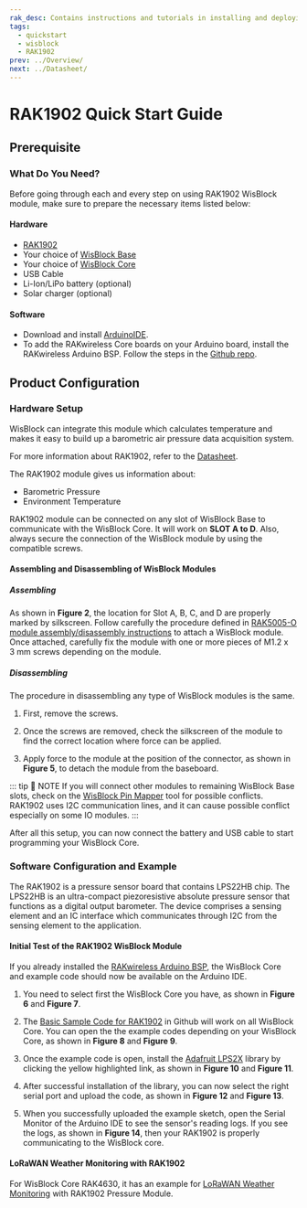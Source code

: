 ```yaml
---
rak_desc: Contains instructions and tutorials in installing and deploying your RAK1902. Instructions are written in a detailed and step-by-step manner for an easier experience in setting up your device. Aside from the hardware configuration, it also contains a software setup that includes detailed example codes that will help you get started.
tags:
  - quickstart
  - wisblock
  - RAK1902
prev: ../Overview/ 
next: ../Datasheet/ 
---
```


# RAK1902 Quick Start Guide

<!--
## Introduction

This guide introduces the WisBlock Sensor RAK1902 Barometer board and how to program with it.

The information obtained from the barometer pressure will then be printed over the USB debug port of the WisBlock Base board.

-->

## Prerequisite

### What Do You Need?

Before going through each and every step on using RAK1902 WisBlock module, make sure to prepare the necessary items listed below:

#### Hardware

- [RAK1902](https://store.rakwireless.com/collections/wisblock-sensor/products/rak1902-kps22hb-barometric-pressure-sensor)
- Your choice of [WisBlock Base](https://store.rakwireless.com/collections/wisblock-base) 
- Your choice of [WisBlock Core](https://store.rakwireless.com/collections/wisblock-core)
- USB Cable
- Li-Ion/LiPo battery (optional)
- Solar charger (optional)

#### Software

- Download and install [ArduinoIDE](https://www.arduino.cc/en/Main/Software).
- To add the RAKwireless Core boards on your Arduino board, install the RAKwireless Arduino BSP. Follow the steps in the [Github repo](https://github.com/RAKWireless/RAKwireless-Arduino-BSP-Index).

## Product Configuration

### Hardware Setup

WisBlock can integrate this module which calculates temperature and makes it easy to build up a barometric air pressure data acquisition system. 

For more information about RAK1902, refer to the [Datasheet](../Datasheet/).

The RAK1902 module gives us information about:

- Barometric Pressure
- Environment Temperature

RAK1902 module can be connected on any slot of WisBlock Base to communicate with the WisBlock Core. It will work on **SLOT A to D**. Also, always secure the connection of the WisBlock module by using the compatible screws.

<rk-img
  src="/assets/images/wisblock/rak1902/quickstart/rak1902_assembly.png"
  width="70%"
  caption="RAK1902 connection to WisBlock Base"
/>

#### Assembling and Disassembling of WisBlock Modules

##### Assembling

As shown in **Figure 2**, the location for Slot A, B, C, and D are properly marked by silkscreen. Follow carefully the procedure defined in [RAK5005-O module assembly/disassembly instructions](https://docs.rakwireless.com/Knowledge-Hub/Learn/RAK5005-O-Baseboard-Installation-Guide/) to attach a WisBlock module. Once attached, carefully fix the module with one or more pieces of M1.2 x 3&nbsp;mm screws depending on the module.

<rk-img
  src="/assets/images/wisblock/rak1902/quickstart/14.wisblock-sensor-silkscreen.png"
  width="70%"
  caption="RAK1902 connection to WisBlock Base"
/>

##### Disassembling

The procedure in disassembling any type of WisBlock modules is the same. 

1. First, remove the screws.  

<rk-img
  src="/assets/images/wisblock/rak1902/quickstart/16.removing-screws.png"
  width="70%"
  caption="Removing screws from the WisBlock module"
/>

2. Once the screws are removed, check the silkscreen of the module to find the correct location where force can be applied.

<rk-img
  src="/assets/images/wisblock/rak1902/quickstart/17.detaching-silkscreen.png"
  width="70%"
  caption="Detaching silkscreen on the WisBlock module"
/>

3. Apply force to the module at the position of the connector, as shown in **Figure 5**, to detach the module from the baseboard.

<rk-img
  src="/assets/images/wisblock/rak1902/quickstart/18.detaching-module.png"
  width="70%"
  caption="Applying even forces on the proper location of a WisBlock module"
/>

::: tip 📝 NOTE
If you will connect other modules to remaining WisBlock Base slots, check on the [WisBlock Pin Mapper](https://docs.rakwireless.com/Knowledge-Hub/Pin-Mapper/) tool for possible conflicts. RAK1902 uses I2C communication lines, and it can cause possible conflict especially on some IO modules. 
:::


After all this setup, you can now connect the battery and USB cable to start programming your WisBlock Core.

### Software Configuration and Example

The RAK1902 is a pressure sensor board that contains LPS22HB chip. The LPS22HB is an ultra-compact piezoresistive absolute pressure sensor that functions as a digital output barometer. The device comprises a sensing element and an IC interface which communicates through I2C from the sensing element to the application.

#### Initial Test of the RAK1902 WisBlock Module

If you already installed the [RAKwireless Arduino BSP](https://github.com/RAKWireless/RAKwireless-Arduino-BSP-Index), the WisBlock Core and example code should now be available on the Arduino IDE.

1. You need to select first the WisBlock Core you have, as shown in **Figure 6** and **Figure 7**.

<rk-img
  src="/assets/images/wisblock/rak1902/quickstart/rak4631_board.png"
  width="100%"
  caption="Selecting RAK4631 as WisBlock Core"
/>

<rk-img
  src="/assets/images/wisblock/rak1902/quickstart/rak11200_board.png"
  width="100%"
  caption="Selecting RAK11200 as WisBlock Core"
/>

2. The [Basic Sample Code for RAK1902](https://github.com/RAKWireless/WisBlock/tree/master/examples/common/sensors/RAK1902_Pressure_LPS22HB) in Github will work on all WisBlock Core. You can open the the example codes depending on your WisBlock Core, as shown in **Figure 8** and **Figure 9**. 

<rk-img
  src="/assets/images/wisblock/rak1902/quickstart/rak4631_pressure.png"
  width="100%"
  caption="Opening RAK1902 example code for RAK4631 WisBlock Core"
/>

<rk-img
  src="/assets/images/wisblock/rak1902/quickstart/rak11200_pressure.png"
  width="100%"
  caption="Opening RAK1902 example code for RAK11200 WisBlock Core"
/>

3. Once the example code is open, install the [Adafruit LPS2X](https://github.com/adafruit/Adafruit_LPS2X) library by clicking the yellow highlighted link, as shown in **Figure 10** and **Figure 11**.

<rk-img
  src="/assets/images/wisblock/rak1902/quickstart/adafruit_lib.png"
  width="100%"
  caption="Accessing the library used for RAK1902 Module"
/>

<rk-img
  src="/assets/images/wisblock/rak1902/quickstart/adafruit_done.png"
  width="100%"
  caption="Installing the compatible library for RAK1902 Module"
/>

4. After successful installation of the library, you can now select the right serial port and upload the code, as shown in **Figure 12** and **Figure 13**.

<rk-img
  src="/assets/images/wisblock/rak1902/quickstart/select_port.png"
  width="100%"
  caption="Selecting the correct Serial Port"
/>

<rk-img
  src="/assets/images/wisblock/rak1902/quickstart/upload.png"
  width="100%"
  caption="Uploading the RAK1902 example code"
/>

5. When you successfully uploaded the example sketch, open the Serial Monitor of the Arduino IDE to see the sensor's reading logs. If you see the logs, as shown in **Figure 14**, then your RAK1902 is properly communicating to the WisBlock core.

<rk-img
  src="/assets/images/wisblock/rak1902/quickstart/pressure_logs.png"
  width="80%"
  caption="RAK1902 pressure and temperature data logs"
/>


#### LoRaWAN Weather Monitoring with RAK1902

For WisBlock Core RAK4630, it has an example for [LoRaWAN Weather Monitoring](https://github.com/RAKWireless/WisBlock/tree/master/examples/RAK4630/solutions/Weather_Monitoring) with RAK1902 Pressure Module. 
   
<rk-img
  src="/assets/images/wisblock/rak1902/quickstart/lorawan_weather.png"
  width="100%"
  caption="LoRaWAN Weather Monitoring example"
/>

